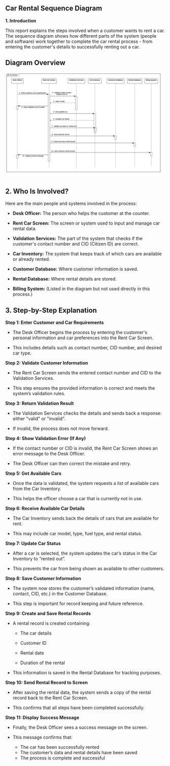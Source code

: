 ## Car Rental Sequence Diagram

**1. Introduction**

This report explains the steps involved when a customer wants to rent a car. The sequence diagram shows how different parts of the system (people and software) work together to complete the car rental process - from entering the customer's details to successfully renting out a car.

## Diagram Overview

![alt text](../practical_7/assets/sequence-diagram.jpg)

## **2. Who Is Involved?**

Here are the main people and systems involved in the process:

- **Desk Officer:** The person who helps the customer at the counter.

- **Rent Car Screen:** The screen or system used to input and manage car rental data.

- **Validation Services:** The part of the system that checks if the customer's contact number and CID (Citizen ID) are correct.

- **Car Inventory:** The system that keeps track of which cars are available or already rented.

- **Customer Database:** Where customer information is saved.

- **Rental Database:** Where rental details are stored.

- **Billing System:** (Listed in the diagram but not used directly in this process.)

## **3. Step-by-Step Explanation**

**Step 1: Enter Customer and Car Requirements**

- The Desk Officer begins the process by entering the customer's personal information and car preferences into the Rent Car Screen.

- This includes details such as contact number, CID number, and desired car type.

**Step 2: Validate Customer Information**

- The Rent Car Screen sends the entered contact number and CID to the Validation Services.

- This step ensures the provided information is correct and meets the system’s validation rules.

**Step 3: Return Validation Result**

- The Validation Services checks the details and sends back a response: either "valid" or "invalid".

- If invalid, the process does not move forward.

**Step 4: Show Validation Error (If Any)**

- If the contact number or CID is invalid, the Rent Car Screen shows an error message to the Desk Officer.

- The Desk Officer can then correct the mistake and retry.

**Step 5: Get Available Cars**

- Once the data is validated, the system requests a list of available cars from the Car Inventory.

- This helps the officer choose a car that is currently not in use.

**Step 6: Receive Available Car Details**

- The Car Inventory sends back the details of cars that are available for rent.

- This may include car model, type, fuel type, and rental status.

**Step 7: Update Car Status**

- After a car is selected, the system updates the car’s status in the Car Inventory to “rented out”.

- This prevents the car from being shown as available to other customers.

**Step 8: Save Customer Information**

- The system now stores the customer’s validated information (name, contact, CID, etc.) in the Customer Database.

- This step is important for record keeping and future reference.

**Step 9: Create and Save Rental Records**

- A rental record is created containing:

    - The car details

    - Customer ID

    - Rental date

    - Duration of the rental

- This information is saved in the Rental Database for tracking purposes.

**Step 10: Send Rental Record to Screen**

- After saving the rental data, the system sends a copy of the rental record back to the Rent Car Screen.

- This confirms that all steps have been completed successfully.

**Step 11: Display Success Message**

- Finally, the Desk Officer sees a success message on the screen.

- This message confirms that:

    - The car has been successfully rented
    - The customer’s data and rental details have been saved
    - The process is complete and successful